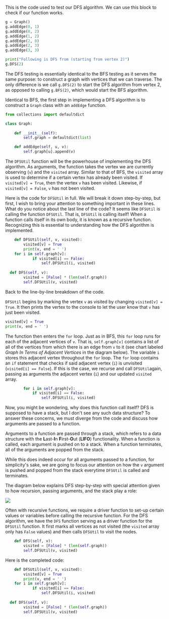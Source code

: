 <!--title={DFS in Python}-->

<!--concepts{Depth First Search}-->

<!--badges={Algorithmns:15, Python:5}-->

This is the code used to test our DFS algorithm. We can use this block to check if our function works.

```python
g = Graph() 
g.addEdge(0, 1) 
g.addEdge(0, 2) 
g.addEdge(1, 2) 
g.addEdge(2, 0) 
g.addEdge(2, 3) 
g.addEdge(3, 3) 

print("Following is DFS from (starting from vertex 2)") 
g.DFS(2) 
```

The DFS testing is essentially identical to the BFS testing as it serves the same purpose: to construct a graph with vertices that we can traverse. The only difference is we call `g.DFS(2)` to start the DFS algorithm from vertex 2, as opposed to calling `g.BFS(2)`, which would start the BFS algorithm.

Identical to BFS, the first step in implementing a DFS algorithm is to construct a `Graph` class with an `addEdge` function. 

```python
from collections import defaultdict 

class Graph: 
  
	def __init__(self): 
		self.graph = defaultdict(list) 

	def addEdge(self, u, v): 
		self.graph[u].append(v) 
```

The `DFSUtil` function will be the powerhouse of implementing the DFS algorithm. As arguments, the function takes the vertex we are currently observing (`v`) and the `visited` array. Similar to that of BFS, the `visited` array is used to determine if a certain vertex has already been visited. If `visited[v] = True`, then the vertex `v` has been visited. Likewise, if `visited[v] = False`, `v` has not been visited.

Here is the code for `DFSUtil` in full. We will break it down step-by-step, but first, I wish to bring your attention to something important in these lines. What do you notice about the last line of the code? It seems like `DFSUtil` is calling the function `DFSUtil`. That is, `DFSUtil` is calling itself! When a function calls itself in its own body, it is known as a recursive function. Recognizing this is essential to understanding how the DFS algorithm is implemented.

```python
	def DFSUtil(self, v, visited): 
		visited[v] = True
		print(v, end = ' ')
    for i in self.graph[v]: 
			if visited[i] == False: 
				self.DFSUtil(i, visited) 
        
  def DFS(self, v): 
		visited = [False] * (len(self.graph)) 
		self.DFSUtil(v, visited)       
```

Back to the line-by-line breakdown of the code. 

`DFSUtil` begins by marking the vertex `v` as visited by changing `visited[v] = True`. It then prints the vertex to the console to let the user know that `v` has just been visited.

```python
visited[v] = True
print(v, end = ' ')
```

The function then enters the `for` loop. Just as in BFS, this `for` loop runs for each of the adjacent vertices of `v`. That is, `self.graph[v]` contains a list of all of the vertices from which there is an edge from `v` to it (see chart labeled *Graph In Terms of Adjacent Vertices* in the diagram below). The variable `i` stores this adjacent vertex throughout the `for` loop. The `for` loop contains an `if` statement that checks if said adjacent vertex (`i`) is unvisited (`visited[i] == False`). If this is the case, we recurse and call `DFSUtil`again, passing as arguments the adjacent vertex (`i`) and our updated `visited` array. 

```python
		for i in self.graph[v]: 
			if visited[i] == False: 
				self.DFSUtil(i, visited) 
```

Now, you might be wondering, why does this function call itself? DFS is supposed to have a stack, but I don't see any such data structure? To answer these concerns, we must diverge from the code and discuss how arguments are passed to a function.

Arguments to a function are passed through a stack, which refers to a data structure with the **L**ast-**I**n **F**irst-**O**ut (**LIFO**) functionality. When a function is called, each argument is pushed on to a stack. When a function terminates, all of the arguments are popped from the stack. 

While this does indeed occur for all arguments passed to a function, for simplicity's sake, we are going to focus our attention on how the `v` argument is pushed and popped from the stack everytime `DFSUtil` is called and terminates. 

The diagram below explains DFS step-by-step with special attention given to how recursion, passing arguments, and the stack play a role:

![](https://i.imgur.com/XcO7ehj.jpg)

Often with recursive functions, we require a driver function to set-up certain values or variables before calling the recursive function. For the DFS algorithm, we have the `DFS` function serving as a driver function for the `DFSUtil` function. It first marks all vertices as not visited (the `visited` array only has `False` values) and then calls `DFSUtil` to visit the nodes.

```python
	def DFS(self, v): 
		visited = [False] * (len(self.graph)) 
		self.DFSUtil(v, visited) 
```

Here is the completed code:

```python
	def DFSUtil(self, v, visited): 
		visited[v] = True
		print(v, end = ' ')
    for i in self.graph[v]: 
			if visited[i] == False: 
				self.DFSUtil(i, visited) 
        
  def DFS(self, v): 
		visited = [False] * (len(self.graph)) 
		self.DFSUtil(v, visited)       
```

